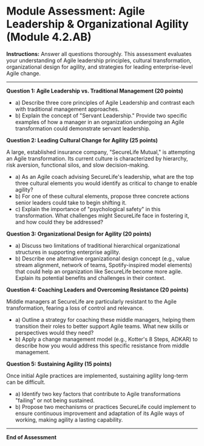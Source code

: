 
# Module Assessment: Agile Leadership & Organizational Agility (Module 4.2.AB)

**Instructions:** Answer all questions thoroughly. This assessment evaluates your understanding of Agile leadership principles, cultural transformation, organizational design for agility, and strategies for leading enterprise-level Agile change.

---

**Question 1: Agile Leadership vs. Traditional Management (20 points)**

*   a) Describe three core principles of Agile Leadership and contrast each with traditional management approaches.
*   b) Explain the concept of "Servant Leadership." Provide two specific examples of how a manager in an organization undergoing an Agile transformation could demonstrate servant leadership.

**Question 2: Leading Cultural Change for Agility (25 points)**

A large, established insurance company, "SecureLife Mutual," is attempting an Agile transformation. Its current culture is characterized by hierarchy, risk aversion, functional silos, and slow decision-making.

*   a) As an Agile coach advising SecureLife's leadership, what are the top three cultural elements you would identify as critical to change to enable agility?
*   b) For one of these cultural elements, propose three concrete actions senior leaders could take to begin shifting it.
*   c) Explain the importance of "psychological safety" in this transformation. What challenges might SecureLife face in fostering it, and how could they be addressed?

**Question 3: Organizational Design for Agility (20 points)**

*   a) Discuss two limitations of traditional hierarchical organizational structures in supporting enterprise agility.
*   b) Describe one alternative organizational design concept (e.g., value stream alignment, network of teams, Spotify-inspired model elements) that could help an organization like SecureLife become more agile. Explain its potential benefits and challenges in their context.

**Question 4: Coaching Leaders and Overcoming Resistance (20 points)**

Middle managers at SecureLife are particularly resistant to the Agile transformation, fearing a loss of control and relevance.

*   a) Outline a strategy for coaching these middle managers, helping them transition their roles to better support Agile teams. What new skills or perspectives would they need?
*   b) Apply a change management model (e.g., Kotter's 8 Steps, ADKAR) to describe how you would address this specific resistance from middle management.

**Question 5: Sustaining Agility (15 points)**

Once initial Agile practices are implemented, sustaining agility long-term can be difficult.

*   a) Identify two key factors that contribute to Agile transformations "failing" or not being sustained.
*   b) Propose two mechanisms or practices SecureLife could implement to ensure continuous improvement and adaptation of its Agile ways of working, making agility a lasting capability.

---

**End of Assessment**
